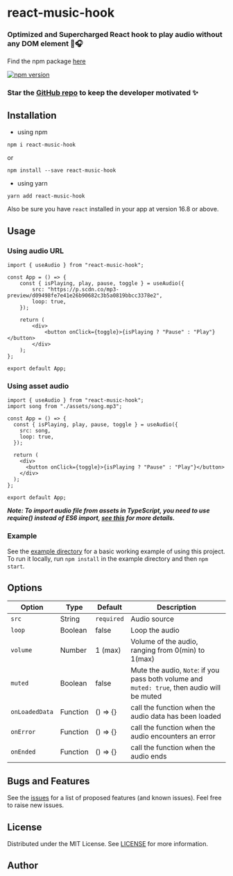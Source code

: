 # react-music-hook

### Optimized and Supercharged React hook to play audio without any DOM element 💪🎧

Find the npm package [here](https://www.npmjs.com/package/react-music-hook)

<p>
  <a href="https://badge.fury.io/js/react-music-hook"><img src="https://badge.fury.io/js/react-awesome-audio.svg" alt="npm version" /></a>
</p>

### Star the [GitHub repo](https://github.com/whiteHatpro/react-music-hook) to keep the developer motivated ✨

## Installation

- using npm

```
npm i react-music-hook
```

or

```
npm install --save react-music-hook
```

- using yarn

```
yarn add react-music-hook
```

Also be sure you have `react` installed in your app at version 16.8 or above.

## Usage

### Using audio URL

    import { useAudio } from "react-music-hook";

    const App = () => {
        const { isPlaying, play, pause, toggle } = useAudio({
            src: "https://p.scdn.co/mp3-preview/d09498fe7e41e26b90682c3b5a0819bbcc3378e2",
            loop: true,
        });

        return (
            <div>
                <button onClick={toggle}>{isPlaying ? "Pause" : "Play"}</button>
            </div>
        );
    };

    export default App;

### Using asset audio

```
import { useAudio } from "react-music-hook";
import song from "./assets/song.mp3";

const App = () => {
  const { isPlaying, play, pause, toggle } = useAudio({
    src: song,
    loop: true,
  });

  return (
    <div>
      <button onClick={toggle}>{isPlaying ? "Pause" : "Play"}</button>
    </div>
  );
};

export default App;
```

**_Note: To import audio file from assets in TypeScript, you need to use require() instead of ES6 import, [see this](https://stackoverflow.com/a/59456219) for more details._**

### Example

See the [example directory](https://github.com/whiteHatpro/react-music-hook/tree/main/example) for a basic working example of using this project. To run it locally, run `npm install` in the example directory and then `npm start`.

## Options

| Option         | Type     | Default    | Description                                                                                 |
| -------------- | -------- | ---------- | ------------------------------------------------------------------------------------------- |
| `src`          | String   | `required` | Audio source                                                                                |
| `loop`         | Boolean  | false      | Loop the audio                                                                              |
| `volume`       | Number   | 1 (max)    | Volume of the audio, ranging from 0(min) to 1(max)                                          |
| `muted`        | Boolean  | false      | Mute the audio, `Note`: if you pass both volume and `muted: true`, then audio will be muted |
| `onLoadedData` | Function | () => {}   | call the function when the audio data has been loaded                                       |
| `onError`      | Function | () => {}   | call the function when the audio encounters an error                                        |
| `onEnded`      | Function | () => {}   | call the function when the audio ends                                                       |

## Bugs and Features

See the [issues](https://github.com/whiteHatpro/react-music-hook/issues) for a list of proposed features (and known issues). Feel free to raise new issues.

## License

Distributed under the MIT License. See [LICENSE](https://github.com/whiteHatpro/react-music-hook/blob/main/LICENSE) for more information.

## Author
